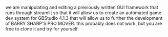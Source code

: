 we are manipulating and editing a previously written GUI framework that runs through streamlit so that it will allow us to create an automated game dev system for GBStudio 4.1.3 that will allow us to further the development of BARRY SHARP'S PRO MOVER. this probably does not work, but you are free to clone it and try for yourself.
